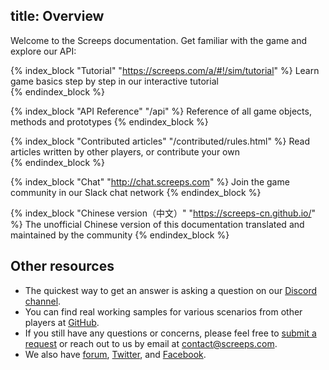 title: Overview
---
Welcome to the Screeps documentation. Get familiar with the game and explore our API:

{% index_block "Tutorial" "https://screeps.com/a/#!/sim/tutorial" %}
Learn game basics step by step in our interactive tutorial  
{% endindex_block %} 

{% index_block "API Reference" "/api" %}
Reference of all game objects, methods and prototypes
{% endindex_block %} 

{% index_block "Contributed articles" "/contributed/rules.html" %}
Read articles written by other players, or contribute your own  
{% endindex_block %}  

{% index_block "Chat" "http://chat.screeps.com" %}
Join the game community in our Slack chat network 
{% endindex_block %}

{% index_block "Chinese version（中文）" "https://screeps-cn.github.io/" %}
The unofficial Chinese version of this documentation translated and maintained by the community 
{% endindex_block %}  

## Other resources

* The quickest way to get an answer is asking a question on our [Discord channel](http://chat.screeps.com).
* You can find real working samples for various scenarios from other players at [GitHub](https://github.com/search?o=desc&p=1&q=screeps&s=updated&type=Repositories).
* If you still have any questions or concerns, please feel free to [submit a request](http://support.screeps.com/hc/en-us/requests/new) or reach out to us by email at [contact@screeps.com](mailto:contact.screeps.com).
* We also have [forum](http://support.screeps.com/hc/communities/public/topics), [Twitter](https://twitter.com/ScreepsGame), and [Facebook](https://facebook.com/ScreepsGame).
